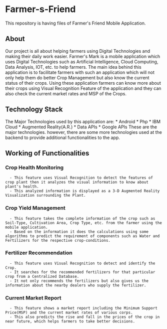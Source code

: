 # Farmer-s-Friend
This repository is having files of Farmer's Friend Mobile Application.

## About
Our project is all about helping farmers using Digital Technologies and making their daily work easier.
Farmer's Mark is a mobile application which uses Digital Technologies such as Artificial Intelligence, Cloud Computing, Data Analysis, IOT, etc. to help farmers.
The main idea behind this application is to facilitate farmers with such an application which will not only help them do better Crop Management but also know the current status of their crops. Using these application farmers can know more about their crops using Visual Recognition Feature of the application and they can also check the current market rates and MSP of the Crops.

## Technology Stack
The Major Technologies used by this application are:
    * Android
    * Php
    * IBM Cloud
    * Augmented Reality(A.R.)
    * Data APIs
    * Google APIs
These are the major technologies. however, there are some more technologies used at the backend to provide additional functionalities to the app.


## Working of Functionalities
  
  ### Crop Health Monitoring
      - This feature uses Visual Recognition to detect the features of crop plant then it analyzes the visual information to know about plant's health.
      - This analyzed information is displayed as a 3-D Augmented Reality Visualization surrounding the Plant.
      
  ### Crop Yield Management
      - This feature takes the complete information of the crop such as Soil-Type, Cultivation Area, Crop Type, etc. from the farmer using the mobile application.
      - Based on the information it does the calculations using some algorithms to predict the requirement of components such as Water and Fertilizers for the respective crop-conditions.
      
  ### Fertilizer Recommendation
      - This feature uses Visual Recognition to detect and identify the Crop.
      - It searches for the recommended fertilizers for that particular crop from a Centralized Database.
      - It not only recommends the fertilizers but also gives us the information about the nearby dealers who supply the fertilizer.
      
  ### Current Market Report
      - This feature shows a market report including the Minimum Support Price(MSP) and the current market rates of various corps.
      - This also predicts the rise and fall in the prices of the crop in near future, which helps farmers to take better decisions.

